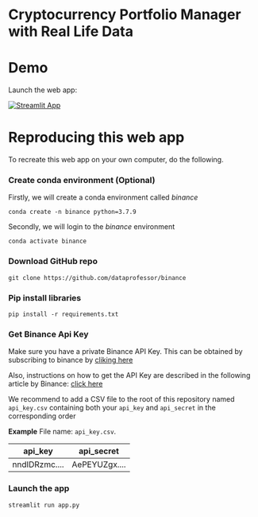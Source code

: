 # Cryptocurrency Portfolio Manager with Real Life Data

# Demo

Launch the web app:

[![Streamlit App](https://static.streamlit.io/badges/streamlit_badge_black_white.svg)](https://share.streamlit.io/josecaloca/crypto_portfolio_manager/app.py)

# Reproducing this web app
To recreate this web app on your own computer, do the following.

### Create conda environment (Optional)
Firstly, we will create a conda environment called *binance*
```
conda create -n binance python=3.7.9
```
Secondly, we will login to the *binance* environment
```
conda activate binance
```

###  Download GitHub repo

```
git clone https://github.com/dataprofessor/binance
```

###  Pip install libraries
```
pip install -r requirements.txt
```

### Get Binance Api Key

Make sure you have a private Binance API Key. This can be obtained by subscribing to binance by [cliking here](https://accounts.binance.com/en/register?ref=186625161)

Also, instructions on how to get the API Key are described in the following article by Binance: [click here](https://www.binance.com/en/support/faq/360002502072)

We recommend to add a CSV file to the root of this repository named ```api_key.csv``` containing both your ```api_key``` and ```api_secret``` in the corresponding order

**Example**
File name: ```api_key.csv```.

| api_key                                                          | api_secret                                                       |
|------------------------------------------------------------------|------------------------------------------------------------------|
| nndIDRzmc.... | AePEYUZgx.... |


###  Launch the app

```
streamlit run app.py
```
